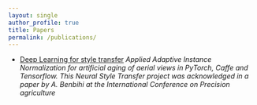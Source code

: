 ```yaml
---
layout: single
author_profile: true
title: Papers
permalink: /publications/
---
```


 -  [Deep Learning for style
       transfer](https://github.com/gabriel-hurtado/gabriel-hurtado.github.io/raw/master/assets/papers/style.pdf)
       *Applied Adaptive Instance Normalization for artificial aging of aerial views in PyTorch, Caffe and Tensorflow. This Neural Style
       Transfer project was acknowledged in a paper by A. Benbihi at the
       International Conference on Precision agriculture*